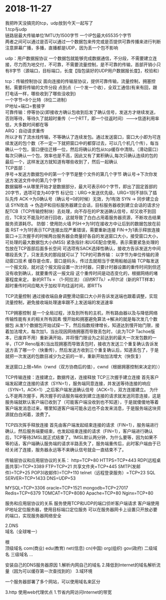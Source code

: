 # 2018-11-27 #
我把昨天没搞完的tcp，udp放到今天一起写了  
1.tcp与udp  
链路层最大传输单位1MTU为1500字节
一个IP包最大65535个字节  
两者之间可以通过是否可以通过一个数据包来传完或是否提供可靠传播来进行判断
注意屏幕广播，多播，直播都是UDP，因为丢一个包不影响  

udp：用户数据报协议 一个数据包就能够完成数据通信，不分段，不需要建立连接，尽力而为地交付，不可靠，不需要流量控制，是不可靠的传输，首部开销小只有8字节（源端口，目标端口，长度【指包装好的UDP用户数据报长度】，校验和）   
 
tcp：传输控制协议 面向连接的传输层协议，提供可靠传输，流量控制，拥塞控制，需要将传输的文件分段
点到点（一个发一个收），全双工通信(有来有回，跟打电话一样，哪些收到了哪些没收到)   
一个字节=8个比特（8位二进制）   
IP地址+端口=套接字  
可靠传输：停等协议(即接收方确认包收到后发了确认信号，发送方才继续发送，否则等待，等待久了就超时重传（一个RTT，即一个往返时间）--->信道利用率低，大多数时间都在等    
ARQ：自动请求重传  
所以才有了流水线传输，不等确认了连续发包。通过发送窗口，窗口大小即为可连续发送的包个数（不一定一下就把窗口中的都穿过去，可以几个机几个传），每当确认一个包，窗口便往迁移一位，然后将确认的包从tcp缓存中清除。（滑动窗口）   
每次只确认一个包，效率也是不高，因此又有了累积确认,每次只确认连续的包的最后一个，这样发送方就知道有哪些收到了，然后一起确认  
TCP首部：  
序号->发送方数据包中的第一个字节是整个文件的第几个字节
确认号->下次你发送方发送文件中的第几个字节  
数据偏移->从哪里开始才是数据部分，最大可表示60个字节，即出了固定首部的20字节，选项可变为40字节 
标记位：URG->发送优先级，URG=1则不排队了插队先传
 ACK->为0确认号（确认号=0的时候）无效，为1有效
 SYN -> 同步建立会话
 SYN攻击 -> 伪造IP和目标服务器建立会话，目标服务器收到建立会话的请求分配TCB（TCP传输控制块）去处理，向不存在的IP发送确认信号，却又收不到回应，TCB又不能及时进行回收，这就导致了白白占用着服务器资源，不断攻击结果服务资源耗尽。
 防御：使用防火墙
 PSH->为1时在接收方中让后到的数据包放在前面
 RST->为1时表示TCP连接出现严重错误，需要重新连接
 FIN->为1表示释放连接
 窗口->三次握手的时候两台服务器会商量好各自的发送窗口大小，接受窗口大小，可处理的最大数据包大小(MSS)
 紧急指针:和UGE配合使用，表示需要紧急处理的包放在TCP首部后面多长空间
 可选项有SACK选择性确认，接收方告诉发送方中间哪段丢失了，只发丢失的那段就可以了
TCP的可靠传输：
 以字节为单位传输的滑动窗口技术
 缓存是仓库，窗口是码头，传过去就相当于使用船舶运输
 TCP每发送一个报文段，就对这个报文段设置一次计时器，只要计时器设置的重传时间到但还没有收到确认，就要重传这一报文段
这个重传时间是动态变化的，根据网络的堵塞程度来定，
新的RTTs = （1-阿拉法）*（旧的RTTs）+阿尔法*（新的RTT样本）
超时重传时间应略大于加权平均往返时间，即RTTs

TCP流量控制
通过接收端自身调整滑动窗口大小并告诉发送端也跟着调整，实现流量控制，避免接收端处理速率跟不上发送端的发送速率

TCP拥塞控制
是一个全局过程，涉及到所有的主机，所有路由器以及与降低网络传输性能有关的相关所有因素
慢开始和拥塞避免算法->解决的就是每次发几个数据包
从发1个数据包开始试探一下，然后指数规律增长，知道达到慢开始门限，接着加法增大，每次加1，当出现因网络拥塞而导致丢包时，（此为TCP Tachoe版本，已废弃不用）重新满开始，并将慢门限设为之前达到的最大一次发包数的一半，(TCP Reno版本)当出现拥塞而导致丢包时，接收方发送三个重复确认告诉发送方丢了哪一个（快重传），然后发送方收到三个重复确认后，知道丢包了，于是就把一次发送的包数目减少为之前的一半，重新开始加法增大（快恢复）

发送窗口上限=Min（rwnd（双方协商后的值），cwnd（根据拥塞控制来决定的））

TCP传输连接：连接建立，数据传送，连接释放
TCP三次握手建立连接
首先客户端发起建立连接的请求（SYN=1），服务端同意连接，并发送等待连接的响应（SYN=1，ACK=1）,之后客户端发送确认信号（ACK=1），双方连接建立。
为什么不是两次握手，两次握手的话服务端收到建立连接的请求就发送同意连接，这是服务端就默认客户端已收到了（可能客户端没收到也不知道），于是就傻傻地等着客户端发消息过来，哪里知道客户端可能永远也不会发来消息，于是服务端这块资源就白白闲着，浪费了。

TCP四次挥手释放连接
首先由客户端发起结束连接的请求（FIN=1），服务端进行确认，然后服务端要结束，也发起结束连接的请求（FIN=1），客户端进行确认后，TCP等待2MSL就正式结束了。1MSL默认两分钟，为什么要等，因为如果不等的话，客户端确认服务端的请求半路丢失了，服务端重传后，此时客户端由于已经关闭了连接，服务器永远等不来确认信号就会一直结束不了。

传输层协议和应用层协议的关系：
http=TCP+80
HTTPS=TCP+443
RDP(远程桌面共享)=TCP+3389
FTP=TCP+21
共享文件夹=TCP+445
SMTP(发邮件)=TCP+25
POP3(收邮件)=TCP+110
telnet（远程登录服务）=TCP+23
SQL SERVER=TCP+1433
DNS=UDP+53

MYSQL=TCP+3306
oracle=TCP+1521
mongodb=TCP+27017
Redis=TCP+6379
TOMCAT=TCP+8080
Apache=TCP+80
Nginx=TCP+80

服务和应用层协议的关系
 服务使用TCP和UDP的端口侦听客户端请求
 客户端使用IP地址定位服务器，使用目标端口定位服务
 可以在服务器网卡上设置只开放必要的端口，实现服务器网络安全

2.DNS   
域名（全球唯一）
 
根  
顶级域名 com(商业) edu(教育) net(信息) cn(中国) org(组织) gov(政府)
二级域名
三级域名
...

安装自己的DNS服务器原因
1.解析内网自己的域名 2.降低到Internet的域名解析流量（因为可以缓存第一次查找到的） 3.域环境

 一个服务器部署了多个网站，可以使用域名来区分

3.http
使用web代理优点
1.节省内网访问Internet的带宽